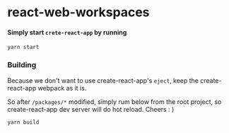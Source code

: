 # react-web-workspaces

#### Simply start `crete-react-app` by running
```
yarn start
```

### Building
Because we don't want to use create-react-app's `eject`, keep the create-react-app webpack as it is.

So after `/packages/*` modified, simply rum below from the root project, so create-react-app dev server will do hot reload. Cheers : )
```
yarn build
```
